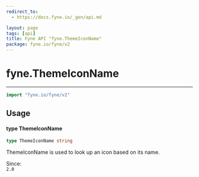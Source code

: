 ```yaml
---
redirect_to:
  - https://docs.fyne.io/_gen/api.md

layout: page
tags: [api]
title: Fyne API "fyne.ThemeIconName"
package: fyne.io/fyne/v2
---
```

# fyne.ThemeIconName
---
```go
import "fyne.io/fyne/v2"
```

## Usage

#### type ThemeIconName

```go
type ThemeIconName string
```

ThemeIconName is used to look up an icon based on its name.


<div class="since">Since: <code>
2.0</code></div>
